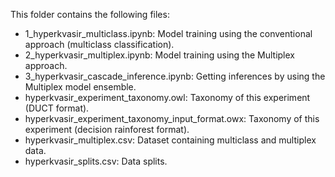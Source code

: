 This folder contains the following files:
- 1_hyperkvasir_multiclass.ipynb: Model training using the conventional approach (multiclass classification).
- 2_hyperkvasir_multiplex.ipynb: Model training using the Multiplex approach.
- 3_hyperkvasir_cascade_inference.ipynb: Getting inferences by using the Multiplex model ensemble.
- hyperkvasir_experiment_taxonomy.owl: Taxonomy of this experiment (DUCT format).
- hyperkvasir_experiment_taxonomy_input_format.owx: Taxonomy of this experiment (decision rainforest format).
- hyperkvasir_multiplex.csv: Dataset containing multiclass and multiplex data.
- hyperkvasir_splits.csv: Data splits.
